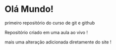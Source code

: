 # Olá Mundo!
 primeiro repositório  do curso de git e github

 Repositório criado em uma aula ao vivo ! 


 mais uma alteração  adicionada diretamente do site !

